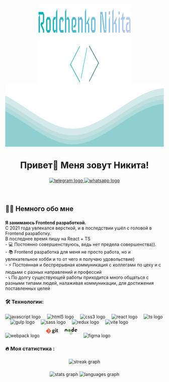 <div id="header" align="center">
  <img src="https://raw.githubusercontent.com/bira10a/bira10a/master/logo.svg" width="300" height="250"/>
</div>

<img src="https://raw.githubusercontent.com/bira10a/bira10a/master/waves.svg" width="100%" height="200">

###

<h1 align="center">Привет👋 Меня зовут Никита!</h1>

###

###

<div align="center">
  <a href="https://t.me/@bira10a" target="_blank">
    <img src="https://img.shields.io/static/v1?message=Telegram&logo=telegram&label=&color=2CA5E0&logoColor=white&labelColor=&style=for-the-badge" height="25" alt="telegram logo"
  </a>
  
  <a href="https://wa.me/79004164193" target="_blank">
    <img src="https://img.shields.io/static/v1?message=WhatsApp&logo=whatsapp&label=&color=85f9ae&logoColor=white&labelColor=&style=for-the-badge" height="25" alt="whatsapp logo"  />
  </a>
</div>

###

<p align="center"><img src="https://komarev.com/ghpvc/?username=bira10a&style=flat-square&color=blue" alt=""></p>

###

<h2 align="left">👩‍💻  Немного обо мне</h3>

###

<p align="left"> <strong>Я занимаюсь Frontend разработкой.</strong><br> 
  С 2021 года увлекался версткой, и в последствии ушёл с головой в Frontend разработку. <br>
  В последнее время пишу на React + TS <br>
  - 💻 Постоянно совершенствуюсь, ведь нет предела совершенства)).<br>- 📚 Frontend разработка для меня не просто работа, но и увлекательное хобби и то от чего я получаю удовольствие)<br>- ⚡ Постоянная и беспрерывная коммуникация с коллегами по цеху и с людьми с разных направлений и профессий <br>- 📞 По долгу существующей работы приходится много общаться с разными типами людей, налаживая коммуникации, для достижения поставленных целей</p>

###

<h3 align="left">🛠 Технологии:</h3>

###

<div align="left">
  <img src="https://cdn.jsdelivr.net/gh/devicons/devicon/icons/javascript/javascript-original.svg" height="40" alt="javascript logo"  />
  <img width="12" />
  <img src="https://cdn.jsdelivr.net/gh/devicons/devicon/icons/html5/html5-original.svg" height="40" alt="html5 logo"  />
  <img width="12" />
  <img src="https://cdn.jsdelivr.net/gh/devicons/devicon/icons/css3/css3-original.svg" height="40" alt="css3 logo"  />
  <img width="12" />
  <img src="https://cdn.jsdelivr.net/gh/devicons/devicon/icons/react/react-original.svg" height="40" alt="react logo"  />
  <img width="12" />
  <img src="https://skillicons.dev/icons?i=ts" height="40" alt="ts logo"  />
  <img width="12" />
  <img src="https://cdn.simpleicons.org/gulp/b22222" height="40" alt="gulp logo"  />
  <img width="12" />
  <img src="https://cdn.simpleicons.org/sass/ea3b52" height="40" alt="sass logo"  />
  <img width="12" />
  <img src="https://cdn.simpleicons.org/redux/8DD6F9" height="40" alt="redux logo"  />
  <img width="12" />
  <img src="https://skillicons.dev/icons?i=vite" height="40" alt="vite logo"  />
  <img width="12" />
  <img src="https://cdn.simpleicons.org/webpack/8DD6F9" height="40" alt="webpack logo"  />
  <img width="12" />
   <img src="https://github.com/devicons/devicon/blob/master/icons/git/git-original-wordmark.svg" title="Git" **alt="Git" width="40" height="40"/>
  <img width="12" />
  <img src="https://github.com/devicons/devicon/blob/master/icons/nodejs/nodejs-original-wordmark.svg" title="NodeJS" alt="NodeJS" width="40" height="40"/>
  <img width="12" />
  <img src="https://skillicons.dev/icons?i=figma" height="40" alt="figma logo"  />
</div>

###
<h3 align="left">🔥   Моя статистика :</h3>

###

<div align="center">
  <img src="https://streak-stats.demolab.com?user=bira10a&locale=en&mode=daily&theme=dark&hide_border=false&border_radius=5&order=3" height="220" alt="streak graph"  />
</div>

###

<div align="center">
  <img src="https://github-readme-stats.vercel.app/api?username=bira10a&hide_title=false&hide_rank=false&show_icons=true&include_all_commits=true&count_private=true&disable_animations=false&theme=dracula&locale=en&hide_border=false&order=1" height="150" alt="stats graph"  />
  <img src="https://github-readme-stats.vercel.app/api/top-langs?username=bira10a&locale=en&hide_title=false&layout=compact&card_width=320&langs_count=5&theme=dracula&hide_border=false&order=2" height="150" alt="languages graph"  />
</div>

###
